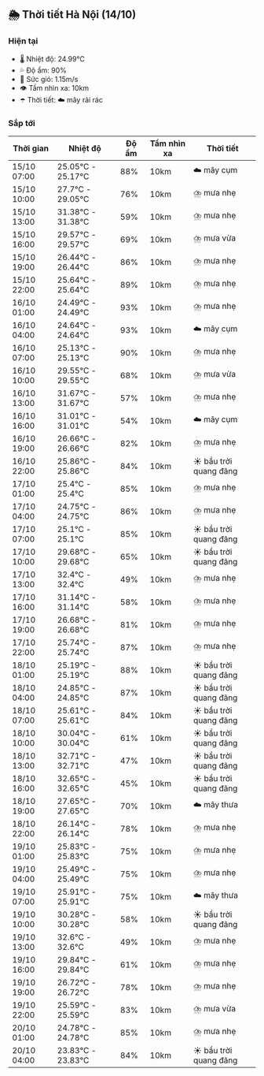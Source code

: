 ## 🌦️ Thời tiết Hà Nội (14/10)

### Hiện tại

- 🌡️ Nhiệt độ: 24.99℃
- 💦 Độ ẩm: 90%
- 💨 Sức gió: 1.15m/s
- 👁️ Tầm nhìn xa: 10km
- ☂️ Thời tiết: ☁️ mây rải rác

### Sắp tới

| Thời gian | Nhiệt độ | Độ ẩm | Tầm nhìn xa | Thời tiết |
| --- | --- | --- | --- | --- |
| 15/10 07:00 | 25.05℃ - 25.17℃ | 88% | 10km | ☁️ mây cụm |
| 15/10 10:00 | 27.7℃ - 29.05℃ | 76% | 10km | ⛈️ mưa nhẹ |
| 15/10 13:00 | 31.38℃ - 31.38℃ | 59% | 10km | ⛈️ mưa nhẹ |
| 15/10 16:00 | 29.57℃ - 29.57℃ | 69% | 10km | ⛈️ mưa vừa |
| 15/10 19:00 | 26.44℃ - 26.44℃ | 86% | 10km | ⛈️ mưa nhẹ |
| 15/10 22:00 | 25.64℃ - 25.64℃ | 89% | 10km | ⛈️ mưa nhẹ |
| 16/10 01:00 | 24.49℃ - 24.49℃ | 93% | 10km | ⛈️ mưa nhẹ |
| 16/10 04:00 | 24.64℃ - 24.64℃ | 93% | 10km | ☁️ mây cụm |
| 16/10 07:00 | 25.13℃ - 25.13℃ | 90% | 10km | ⛈️ mưa nhẹ |
| 16/10 10:00 | 29.55℃ - 29.55℃ | 68% | 10km | ⛈️ mưa vừa |
| 16/10 13:00 | 31.67℃ - 31.67℃ | 57% | 10km | ⛈️ mưa nhẹ |
| 16/10 16:00 | 31.01℃ - 31.01℃ | 54% | 10km | ☁️ mây cụm |
| 16/10 19:00 | 26.66℃ - 26.66℃ | 82% | 10km | ⛈️ mưa nhẹ |
| 16/10 22:00 | 25.86℃ - 25.86℃ | 84% | 10km | ☀️ bầu trời quang đãng |
| 17/10 01:00 | 25.4℃ - 25.4℃ | 85% | 10km | ⛈️ mưa nhẹ |
| 17/10 04:00 | 24.75℃ - 24.75℃ | 86% | 10km | ⛈️ mưa nhẹ |
| 17/10 07:00 | 25.1℃ - 25.1℃ | 85% | 10km | ☀️ bầu trời quang đãng |
| 17/10 10:00 | 29.68℃ - 29.68℃ | 65% | 10km | ☀️ bầu trời quang đãng |
| 17/10 13:00 | 32.4℃ - 32.4℃ | 49% | 10km | ⛈️ mưa nhẹ |
| 17/10 16:00 | 31.14℃ - 31.14℃ | 58% | 10km | ⛈️ mưa nhẹ |
| 17/10 19:00 | 26.68℃ - 26.68℃ | 81% | 10km | ⛈️ mưa nhẹ |
| 17/10 22:00 | 25.74℃ - 25.74℃ | 87% | 10km | ⛈️ mưa nhẹ |
| 18/10 01:00 | 25.19℃ - 25.19℃ | 88% | 10km | ☀️ bầu trời quang đãng |
| 18/10 04:00 | 24.85℃ - 24.85℃ | 87% | 10km | ☀️ bầu trời quang đãng |
| 18/10 07:00 | 25.61℃ - 25.61℃ | 84% | 10km | ☀️ bầu trời quang đãng |
| 18/10 10:00 | 30.04℃ - 30.04℃ | 61% | 10km | ☀️ bầu trời quang đãng |
| 18/10 13:00 | 32.71℃ - 32.71℃ | 47% | 10km | ☀️ bầu trời quang đãng |
| 18/10 16:00 | 32.65℃ - 32.65℃ | 45% | 10km | ☀️ bầu trời quang đãng |
| 18/10 19:00 | 27.65℃ - 27.65℃ | 70% | 10km | ☁️ mây thưa |
| 18/10 22:00 | 26.14℃ - 26.14℃ | 78% | 10km | ⛈️ mưa nhẹ |
| 19/10 01:00 | 25.83℃ - 25.83℃ | 75% | 10km | ⛈️ mưa nhẹ |
| 19/10 04:00 | 25.49℃ - 25.49℃ | 75% | 10km | ⛈️ mưa nhẹ |
| 19/10 07:00 | 25.91℃ - 25.91℃ | 75% | 10km | ☁️ mây thưa |
| 19/10 10:00 | 30.28℃ - 30.28℃ | 58% | 10km | ☀️ bầu trời quang đãng |
| 19/10 13:00 | 32.6℃ - 32.6℃ | 49% | 10km | ⛈️ mưa nhẹ |
| 19/10 16:00 | 29.84℃ - 29.84℃ | 61% | 10km | ⛈️ mưa nhẹ |
| 19/10 19:00 | 26.72℃ - 26.72℃ | 78% | 10km | ⛈️ mưa nhẹ |
| 19/10 22:00 | 25.59℃ - 25.59℃ | 83% | 10km | ⛈️ mưa vừa |
| 20/10 01:00 | 24.78℃ - 24.78℃ | 85% | 10km | ⛈️ mưa nhẹ |
| 20/10 04:00 | 23.83℃ - 23.83℃ | 84% | 10km | ☀️ bầu trời quang đãng |
